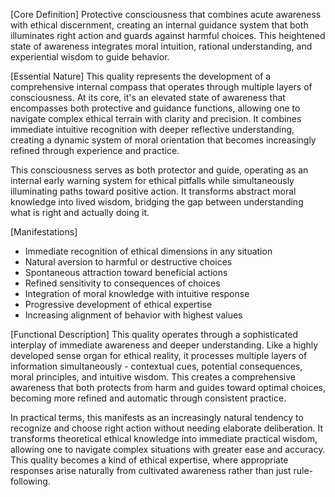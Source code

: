 [Core Definition]
Protective consciousness that combines acute awareness with ethical discernment, creating an internal guidance system that both illuminates right action and guards against harmful choices. This heightened state of awareness integrates moral intuition, rational understanding, and experiential wisdom to guide behavior.

[Essential Nature]
This quality represents the development of a comprehensive internal compass that operates through multiple layers of consciousness. At its core, it's an elevated state of awareness that encompasses both protective and guidance functions, allowing one to navigate complex ethical terrain with clarity and precision. It combines immediate intuitive recognition with deeper reflective understanding, creating a dynamic system of moral orientation that becomes increasingly refined through experience and practice.

This consciousness serves as both protector and guide, operating as an internal early warning system for ethical pitfalls while simultaneously illuminating paths toward positive action. It transforms abstract moral knowledge into lived wisdom, bridging the gap between understanding what is right and actually doing it.

[Manifestations]
- Immediate recognition of ethical dimensions in any situation
- Natural aversion to harmful or destructive choices
- Spontaneous attraction toward beneficial actions
- Refined sensitivity to consequences of choices
- Integration of moral knowledge with intuitive response
- Progressive development of ethical expertise
- Increasing alignment of behavior with highest values

[Functional Description]
This quality operates through a sophisticated interplay of immediate awareness and deeper understanding. Like a highly developed sense organ for ethical reality, it processes multiple layers of information simultaneously - contextual cues, potential consequences, moral principles, and intuitive wisdom. This creates a comprehensive awareness that both protects from harm and guides toward optimal choices, becoming more refined and automatic through consistent practice.

In practical terms, this manifests as an increasingly natural tendency to recognize and choose right action without needing elaborate deliberation. It transforms theoretical ethical knowledge into immediate practical wisdom, allowing one to navigate complex situations with greater ease and accuracy. This quality becomes a kind of ethical expertise, where appropriate responses arise naturally from cultivated awareness rather than just rule-following.